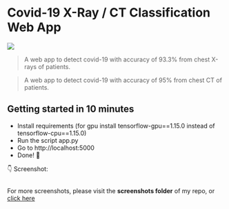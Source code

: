 # Covid-19 X-Ray / CT Classification Web App
[![](https://img.shields.io/badge/python-3.7%2B-green.svg)]()
> A web app to detect covid-19 with accuracy of 93.3% from chest X-rays of patients.


> A web app to detect covid-19 with accuracy of 95% from chest CT of patients.

## Getting started in 10 minutes

- Install requirements (for gpu install tensorflow-gpu==1.15.0 instead of tensorflow-cpu==1.15.0)
- Run the script app.py
- Go to http://localhost:5000
- Done! :tada:

:point_down: Screenshot:

<p align="center">
  <img src="screenshots/homepage.png" alt="">
</p>

For more screenshots, please visit the <b>screenshots folder</b> of my repo, or <a href="https://github.com/jaskirat111/Covid-AI-Assistant/blob/master/Web App/screenshots">click here</a>

